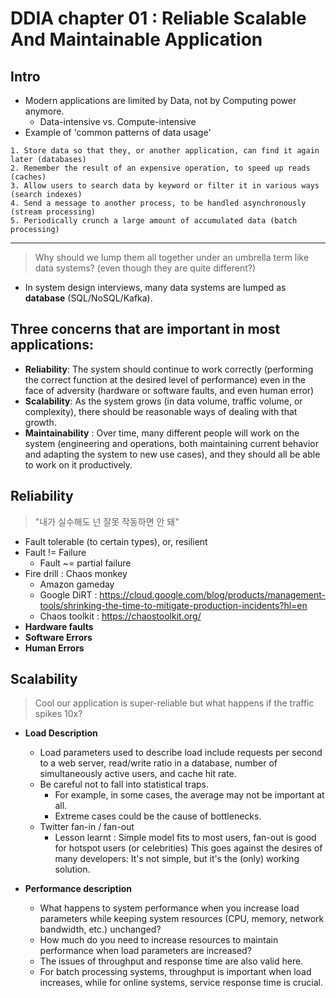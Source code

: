 # DDIA chapter 01 : Reliable Scalable And Maintainable Application

## Intro

- Modern applications are limited by Data, not by Computing power anymore. 
    - Data-intensive vs. Compute-intensive
- Example of 'common patterns of data usage'
```
1. Store data so that they, or another application, can find it again later (databases)
2. Remember the result of an expensive operation, to speed up reads (caches)
3. Allow users to search data by keyword or filter it in various ways (search indexes)
4. Send a message to another process, to be handled asynchronously (stream processing)
5. Periodically crunch a large amount of accumulated data (batch processing)
```
------
> Why should we lump them all together under an umbrella term like data systems? (even though they are quite different?)
- In system design interviews, many data systems are lumped as **database** (SQL/NoSQL/Kafka). 



## Three concerns that are important in most applications:
- **Reliability**: The system should continue to work correctly (performing the correct function at the desired level of performance) even in the face of adversity (hardware or software faults, and even human error)
- **Scalability**: As the system grows (in data volume, traffic volume, or complexity), there should be reasonable ways of dealing with that growth.
- **Maintainability** : Over time, many different people will work on the system (engineering and operations, both maintaining current behavior and adapting the system to new use cases), and they should all be able to work on it productively.

## Reliability
> "내가 실수해도 넌 잘못 작동하면 안 돼"
- Fault tolerable (to certain types), or, resilient
- Fault != Failure
    - Fault ~= partial failure 
- Fire drill : Chaos monkey
    - Amazon gameday 
    - Google DiRT : https://cloud.google.com/blog/products/management-tools/shrinking-the-time-to-mitigate-production-incidents?hl=en
    - Chaos toolkit : https://chaostoolkit.org/
- **Hardware faults**
- **Software Errors**
- **Human Errors**

## Scalability
> Cool our application is super-reliable but what happens if the traffic spikes 10x? 

- **Load Description**
    - Load parameters used to describe load include requests per second to a web server, read/write ratio in a database, number of simultaneously active users, and cache hit rate.
    - Be careful not to fall into statistical traps. 
        - For example, in some cases, the average may not be important at all. 
        - Extreme cases could be the cause of bottlenecks.
    - Twitter fan-in / fan-out
        - Lesson learnt : Simple model fits to most users, fan-out is good for hotspot users (or celebrities)
        This goes against the desires of many developers: It's not simple, but it's the (only) working solution. 
- **Performance description**

    - What happens to system performance when you increase load parameters while keeping system resources (CPU, memory, network bandwidth, etc.) unchanged?
    - How much do you need to increase resources to maintain performance when load parameters are increased?
    - The issues of throughput and response time are also valid here.
    - For batch processing systems, throughput is important when load increases, while for online systems, service response time is crucial.
